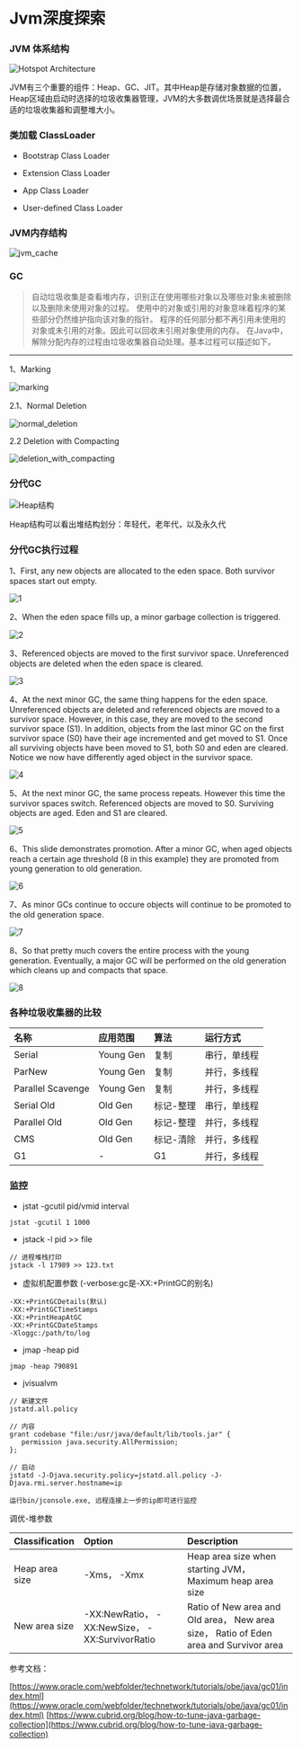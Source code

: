 # Jvm深度探索

### JVM 体系结构

![Hotspot Architecture](image/hotspot_architecture.png)

JVM有三个重要的组件：Heap、GC、JIT。其中Heap是存储对象数据的位置，Heap区域由启动时选择的垃圾收集器管理，JVM的大多数调优场景就是选择最合适的垃圾收集器和调整堆大小。

### 类加载 ClassLoader

- Bootstrap Class Loader

- Extension Class Loader

- App Class Loader

- User-defined Class Loader

### JVM内存结构

![jvm_cache](image/jvm_cache.png)

### GC

>自动垃圾收集是查看堆内存，识别正在使用哪些对象以及哪些对象未被删除以及删除未使用对象的过程。
使用中的对象或引用的对象意味着程序的某些部分仍然维护指向该对象的指针。
程序的任何部分都不再引用未使用的对象或未引用的对象。因此可以回收未引用对象使用的内存。
在Java中，解除分配内存的过程由垃圾收集器自动处理。基本过程可以描述如下。
---

1、Marking

![marking](image/marking.png)

2.1、Normal Deletion

![normal_deletion](image/normal_deletion.png)

2.2 Deletion with Compacting

![deletion_with_compacting](image/deletion_with_compacting.png)

### 分代GC

![Heap结构](image/heap.png)

Heap结构可以看出堆结构划分：年轻代，老年代，以及永久代

### 分代GC执行过程

1、First, any new objects are allocated to the eden space. Both survivor spaces start out empty.

![1](image/1.png)

2、When the eden space fills up, a minor garbage collection is triggered.

![2](image/2.png)

3、Referenced objects are moved to the first survivor space. Unreferenced objects are deleted when the eden space is cleared.

![3](image/3.png)

4、At the next minor GC, the same thing happens for the eden space. Unreferenced objects are deleted and referenced objects are moved to a survivor space. However, in this case, they are moved to the second survivor space (S1). In addition, objects from the last minor GC on the first survivor space (S0) have their age incremented and get moved to S1. Once all surviving objects have been moved to S1, both S0 and eden are cleared. Notice we now have differently aged object in the survivor space.
  
![4](image/4.png)

5、At the next minor GC, the same process repeats. However this time the survivor spaces switch. Referenced objects are moved to S0. Surviving objects are aged. Eden and S1 are cleared.
  
![5](image/5.png)

6、This slide demonstrates promotion. After a minor GC, when aged objects reach a certain age threshold (8 in this example) they are promoted from young generation to old generation.

![6](image/6.png)

7、As minor GCs continue to occure objects will continue to be promoted to the old generation space.

![7](image/7.png)

8、So that pretty much covers the entire process with the young generation. Eventually, a major GC will be performed on the old generation which cleans up and compacts that space.
  
![8](image/8.png)

### 各种垃圾收集器的比较

| 名称 | 应用范围 | 算法 | 运行方式 |
| :---- | :---- | :---- | :---- |
| Serial | Young Gen | 复制 | 串行，单线程 |
| ParNew | Young Gen | 复制 | 并行，多线程 |
| Parallel Scavenge | Young Gen | 复制 | 并行，多线程 |
| Serial Old | Old Gen | 标记-整理 | 串行，单线程 |
| Parallel Old | Old Gen | 标记-整理 | 并行，多线程 |
| CMS | Old Gen | 标记-清除 | 并行，多线程 |
| G1 | - | G1 | 并行，多线程 |

### 监控

- jstat -gcutil pid/vmid interval
```
jstat -gcutil 1 1000
```

- jstack -l pid >> file
```
// 进程堆栈打印
jstack -l 17989 >> 123.txt
```

- 虚拟机配置参数 (-verbose:gc是-XX:+PrintGC的别名)
```
-XX:+PrintGCDetails(默认) 
-XX:+PrintGCTimeStamps
-XX:+PrintHeapAtGC 
-XX:+PrintGCDateStamps 
-Xloggc:/path/to/log
```

- jmap -heap pid
```
jmap -heap 790891
```

- jvisualvm
```
// 新建文件
jstatd.all.policy

// 内容
grant codebase "file:/usr/java/default/lib/tools.jar" {  
   permission java.security.AllPermission;  
};

// 启动
jstatd -J-Djava.security.policy=jstatd.all.policy -J-Djava.rmi.server.hostname=ip

运行bin/jconsole.exe, 远程连接上一步的ip即可进行监控
```

调优-堆参数

| Classification   | Option  |  Description |
| :----  | :----  |  :----  |
| Heap area size  | -Xms， -Xmx | Heap area size when starting JVM， Maximum heap area size |
| New area size  | -XX:NewRatio， -XX:NewSize， -XX:SurvivorRatio | Ratio of New area and Old area， New area size， Ratio of Eden area and Survivor area |

参考文档：

[https://www.oracle.com/webfolder/technetwork/tutorials/obe/java/gc01/index.html](https://www.oracle.com/webfolder/technetwork/tutorials/obe/java/gc01/index.html)
[https://www.cubrid.org/blog/how-to-tune-java-garbage-collection](https://www.cubrid.org/blog/how-to-tune-java-garbage-collection)